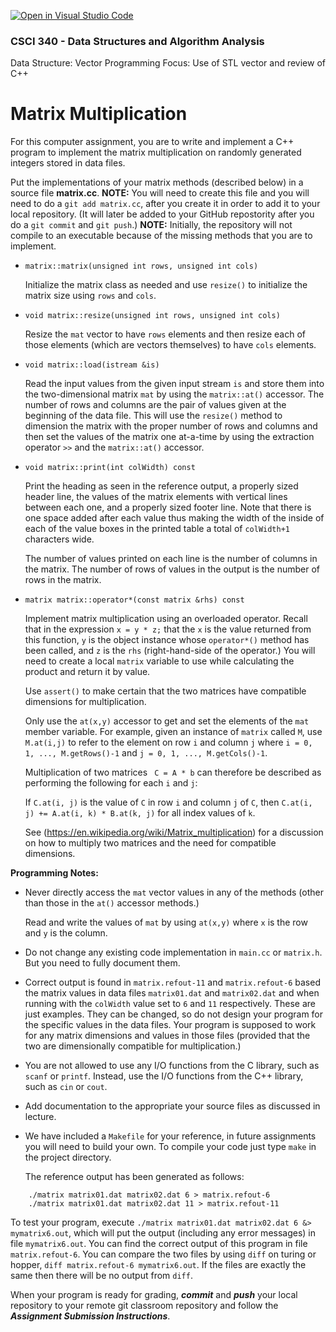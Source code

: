 [![Open in Visual Studio Code](https://classroom.github.com/assets/open-in-vscode-c66648af7eb3fe8bc4f294546bfd86ef473780cde1dea487d3c4ff354943c9ae.svg)](https://classroom.github.com/online_ide?assignment_repo_id=8423698&assignment_repo_type=AssignmentRepo)
### CSCI 340 - Data Structures and Algorithm Analysis

Data Structure: Vector 
Programming Focus: Use of STL vector and review of C++

# Matrix Multiplication

For this computer assignment, you are to write and implement a C++ program to implement the matrix multiplication on randomly generated integers stored in data files.

Put the implementations of your matrix methods (described below) in a source file **matrix.cc**. 
**NOTE:** You will need to create this file and you will need to do a `git add matrix.cc`, after you create 
it in order to add it to your local repository. (It will later be added to your GitHub repostority after you 
do a `git commit` and `git push`.)
**NOTE:** Initially, the repository will not compile to an executable because of the missing methods that you are to implement.

- `matrix::matrix(unsigned int rows, unsigned int cols)`

  Initialize the matrix class as needed and use `resize()` to initialize the matrix size using `rows` and `cols`.

- `void matrix::resize(unsigned int rows, unsigned int cols)`

  Resize the `mat` vector to have `rows` elements and then resize each of those elements (which are vectors themselves) to have `cols` elements.

- `void matrix::load(istream &is)`

  Read the input values from the given input stream `is` and store them into the two-dimensional matrix `mat` by using the `matrix::at()` accessor. The number of rows and columns are the pair of values given at the beginning of the data file.  This will use the `resize()` method to dimension the matrix with the proper number of rows and columns and then set the values of the matrix one at-a-time by using the extraction operator `>>` and the `matrix::at()` accessor.

- `void matrix::print(int colWidth) const`

  Print the heading as seen in the reference output, a properly sized header line, the values of the matrix elements with vertical lines between each one, and a properly sized footer line.  Note that there is one space added after each value thus making the width of the inside of each of the value boxes in the printed table a total of `colWidth+1` characters wide.

  The number of values printed on each line is the number of columns in the matrix.  The number of rows of values in the output is the number of rows in the matrix.

- `matrix matrix::operator*(const matrix &rhs) const`

  Implement matrix multiplication using an overloaded operator. Recall that in the expression `x = y * z;` that the `x` is the value returned from this function, `y` is the object instance whose `operator*()` method has been called, and `z` is the `rhs` (right-hand-side of the operator.)  You will need to create a local `matrix` variable to use while calculating the product and return it by value.

  Use `assert()` to make certain that the two matrices have compatible dimensions for multiplication.

  Only use the `at(x,y)` accessor to get and set the elements of the `mat` member variable.  For example, given an instance of `matrix` called `M`, use `M.at(i,j)` to refer to the element on row `i` and column `j` where `i = 0, 1, ..., M.getRows()-1` and `j = 0, 1, ..., M.getCols()-1`.

  Multiplication of two matrices ` C = A * b` can therefore be described as performing the following for each `i` and `j`:
  
    If `C.at(i, j)` is the value of `C` in row `i` and column `j` of `C`, then `C.at(i, j) += A.at(i, k) * B.at(k, j)` for all index values of `k`.

  See (https://en.wikipedia.org/wiki/Matrix_multiplication) for a discussion on how to multiply two matrices and the need for compatible dimensions.
  

**Programming Notes:**

- Never directly access the `mat` vector values in any of the methods (other than those in the `at()` accessor methods.)

  Read and write the values of `mat` by using `at(x,y)` where `x` is the row and `y` is the column.

- Do not change any existing code implementation in `main.cc` or `matrix.h`. But you need to fully document them.

- Correct output is found in `matrix.refout-11` and `matrix.refout-6` based the matrix values in data files `matrix01.dat` and `matrix02.dat` and when running with the `colWidth` value set to `6` and `11` respectively. These are just examples. They can be changed, so do not design your program for the specific values in the data files. Your program is supposed to work for any matrix dimensions and values in those files (provided that the two are dimensionally compatible for multiplication.)

- You are not allowed to use any I/O functions from the C library, such as `scanf` or `printf`. Instead, use the I/O functions from the C++ library, such as `cin` or `cout`.

- Add documentation to the appropriate your source files as discussed in lecture.

- We have included a `Makefile` for your reference, in future assignments you will need to build your own. To compile your code just type `make` in the project directory. 

  The reference output has been generated as follows:

```
    ./matrix matrix01.dat matrix02.dat 6 > matrix.refout-6
    ./matrix matrix01.dat matrix02.dat 11 > matrix.refout-11
```

  To test your program, execute `./matrix matrix01.dat matrix02.dat 6 &> mymatrix6.out`, which will put the output (including any error messages) in file `mymatrix6.out`. You can find the correct output of this program in file `matrix.refout-6`. You can compare the two files by using `diff` on turing or hopper, `diff matrix.refout-6 mymatrix6.out`. If the files are exactly the same then there will be no output from `diff`.

When your program is ready for grading, ***commit*** and ***push*** your local repository to your remote git classroom repository and follow the _**Assignment Submission Instructions**_.
